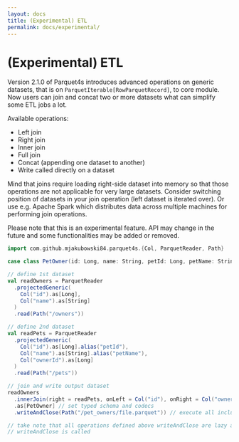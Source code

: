```yaml
---
layout: docs
title: (Experimental) ETL
permalink: docs/experimental/
---
```


# (Experimental) ETL

Version 2.1.0 of Parquet4s introduces advanced operations on generic datasets, that is on `ParquetIterable[RowParquetRecord]`, to core module. Now users can join and concat two or more datasets what can simplify some ETL jobs a lot.

Available operations:

- Left join
- Right join
- Inner join
- Full join
- Concat (appending one dataset to another)
- Write called directly on a dataset

Mind that joins require loading right-side dataset into memory so that those operations are not applicable for very large datasets. Consider switching position of datasets in your join operation (left dataset is iterated over). Or use e.g. Apache Spark which distributes data across multiple machines for performing join operations.

Please note that this is an experimental feature. API may change in the future and some functionalities may be added or removed.

```scala mdoc:compile-only
import com.github.mjakubowski84.parquet4s.{Col, ParquetReader, Path}

case class PetOwner(id: Long, name: String, petId: Long, petName: String)

// define 1st dataset
val readOwners = ParquetReader
  .projectedGeneric(
    Col("id").as[Long],
    Col("name").as[String]
  )
  .read(Path("/owners"))

// define 2nd dataset
val readPets = ParquetReader
  .projectedGeneric(
    Col("id").as[Long].alias("petId"),
    Col("name").as[String].alias("petName"),
    Col("ownerId").as[Long]
  )
  .read(Path("/pets"))

// join and write output dataset
readOwners
  .innerJoin(right = readPets, onLeft = Col("id"), onRight = Col("ownerId")) // define join operation
  .as[PetOwner] // set typed schema and codecs
  .writeAndClose(Path("/pet_owners/file.parquet")) // execute all including write to the disk

// take note that all operations defined above writeAndClose are lazy and are not execute until 
// writeAndClose is called
```
